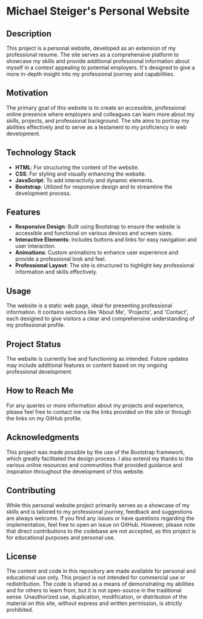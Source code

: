 # Michael Steiger's Personal Website

## Description

This project is a personal website, developed as an extension of my professional resume. The site serves as a comprehensive platform to showcase my skills and provide additional professional information about myself in a context appealing to potential employers. It's designed to give a more in-depth insight into my professional journey and capabilities.

## Motivation

The primary goal of this website is to create an accessible, professional online presence where employers and colleagues can learn more about my skills, projects, and professional background. The site aims to portray my abilities effectively and to serve as a testament to my proficiency in web development.

## Technology Stack

- **HTML**: For structuring the content of the website.
- **CSS**: For styling and visually enhancing the website.
- **JavaScript**: To add interactivity and dynamic elements.
- **Bootstrap**: Utilized for responsive design and to streamline the development process.

## Features

- **Responsive Design**: Built using Bootstrap to ensure the website is accessible and functional on various devices and screen sizes.
- **Interactive Elements**: Includes buttons and links for easy navigation and user interaction.
- **Animations**: Custom animations to enhance user experience and provide a professional look and feel.
- **Professional Layout**: The site is structured to highlight key professional information and skills effectively.

## Usage

The website is a static web page, ideal for presenting professional information. It contains sections like 'About Me', 'Projects', and 'Contact', each designed to give visitors a clear and comprehensive understanding of my professional profile.

## Project Status

The website is currently live and functioning as intended. Future updates may include additional features or content based on my ongoing professional development.

## How to Reach Me

For any queries or more information about my projects and experience, please feel free to contact me via the links provided on the site or through the links on my GitHub profile.

## Acknowledgments

This project was made possible by the use of the Bootstrap framework, which greatly facilitated the design process. I also extend my thanks to the various online resources and communities that provided guidance and inspiration throughout the development of this website.

## Contributing

While this personal website project primarily serves as a showcase of my skills and is tailored to my professional journey, feedback and suggestions are always welcome. If you find any issues or have questions regarding the implementation, feel free to open an issue on GitHub. However, please note that direct contributions to the codebase are not accepted, as this project is for educational purposes and personal use.

## License

The content and code in this repository are made available for personal and educational use only. This project is not intended for commercial use or redistribution. The code is shared as a means of demonstrating my abilities and for others to learn from, but it is not open-source in the traditional sense. Unauthorized use, duplication, modification, or distribution of the material on this site, without express and written permission, is strictly prohibited.